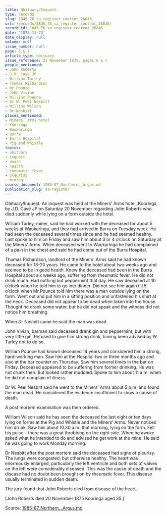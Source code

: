 ```yaml
---
title: Obituary/Inquest.
type: records
slug: 1845_76_sa_register_content_26846
url: /records/1845_76_sa_register_content_26846/
record_id: 1845_76_sa_register_content_26846
date: '1875-11-23'
date_display: null
volume: null
issue_number: null
page: 6 & 7
article_type: obituary
issue_reference: 23 November 1875, pages 6 & 7
people_mentioned:
- John Roberts
- J.D. Cave JP
- William Turley
- Thomas Richardson
- Mr Pounce
- John Vivian
- William Pounce
- Dr W. Peel Nesbitt
- William Wilson
- Dr Nesbitt
places_mentioned:
- Miners’ Arms hotel
- Kooringa
- Waukaringa
- Burra
- Burra Hospital
- Pig and Whistle
topics:
- obituary
- inquest
- death
- health
- rheumatic fever
- pleurisy
- mining
source_document: 1985-87_Northern__Argus.md
publication_slug: sa-register
---
```


Obituary/Inquest.  An inquest was held at the Miners’ Arms hotel, Kooringa, by J.D. Cave JP on Saturday 20 November regarding John Roberts who died suddenly while lying on a form outside the hotel.

William Turley, miner, said he had worked with the deceased for about 5 weeks at Waukaringa, and they had arrived in Burra on Tuesday week.  He had seen the deceased several times since and he had seemed healthy.  Last spoke to him on Friday and saw him about 3 or 4 o’clock on Saturday at the Miners’ Arms.  When deceased went to Waukaringa he had complained of a pain in the chest and said he had come out of the Burra Hospital.

Thomas Richardson, landlord of the Miners’ Arms said he had known deceased for 18-20 years.  He came to the hotel about two weeks ago and seemed to be in good health.  Knew the deceased had been in the Burra Hospital about six weeks ago, suffering from rheumatic fever.  He did not drink much.  Had nothing but peppermint that day.  He saw deceased at 10 o’clock when he told him to go into dinner.  Did not see him again till 5 o’clock when Mr Pounce told him there was a man outside lying on the form.  Went out and put him in a sitting position and unfastened his shirt at the neck.  Deceased did not appear to be dead when taken into the house.  Thought he drank some water, but he did not speak and the witness did not notice him breathing.

When Dr Nesbitt came he said the man was dead.

John Vivian, barman said deceased drank gin and peppermint, but with very little gin.  Refused to give him strong drink, having been advised by W. Turley not to do so.

William Pounce had known deceased 14 years and considered him a strong, hard-working man.  Saw him at the Hospital two or three months ago and also at the bar counter on Thursday.  Saw him several times in the bar on Friday.  Deceased appeared to be suffering from former drinking.  He was not drunk then. But looked rather muddled.  Spoke to him about 11 a.m. when he did not complain of illness.

Dr W. Peel Nesbitt said he went to the Miners’ Arms about 5 p.m. and found the man dead.  He considered the evidence insufficient to show a cause of death.

A post mortem examination was then ordered.

William Wilson said he has seen the deceased the last eight or ten days lying on forms at the Pig and Whistle and the Miners’ Arms.  Never noticed him drunk.  Saw him about 10.30 a.m. that morning, lying on the form.  Felt his pulse – there was a great throbbing on the right side.  When he awoke asked what he intended to do and advised he get work at the mine.  He said he was going to work Monday morning.

Dr Nesbitt after the post mortem said the deceased had signs of pleurisy.  The lungs were congested, but otherwise healthy.  The heart was enormously enlarged, particularly the left ventricle and both sets of valves on the left were considerably diseased.  This was the cause of death and the disease had no doubt been brought on by rheumatic fever.  This disease usually terminated in sudden death.

The jury found that John Roberts died from disease of the heart.

[John Roberts died 20 November 1875 Kooringa aged 35.]

Source: [1985-87_Northern__Argus.md](/downloads/markdown/1985-87_Northern__Argus.md)
